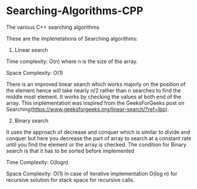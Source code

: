 # Searching-Algorithms-CPP
 The various C++ searching algorithms

These are the implenetations of Searching algorithms:

1. Linear search

Time complexity: O(n) where n is the size of the array.

Space Complexity: O(1)

There is an improved linear search which works majorly on the position of the element hence will take nearly n/2 rather than n searches to find the middle most element.
It works by checking the values at both end of the array. This implementation was inspired from the GeeksForGeeks post on Searching(https://www.geeksforgeeks.org/linear-search/?ref=lbp).

2. Binary search

It uses the approach of decrease and conquer which is similar to divide and conquer but here you decrease the part of array to search at a constant rate until you find the element or the array is checked. The condition for Binary search is that it has to be sorted before implemented

Time Complexity: O(logn)

Space Complexity: O(1) in case of iterative implementation
                  O(log n) for recursive solution for stack space for recursive calls.